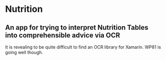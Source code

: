 # Nutrition
## An app for trying to interpret Nutrition Tables into comprehensible advice via OCR

It is revealing to be quite difficult to find an OCR library for Xamarin. WP81 is going well though.
